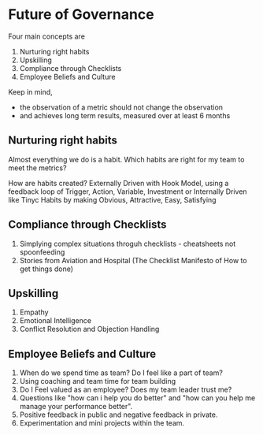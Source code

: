 # Future of Governance

Four main concepts are

1. Nurturing right habits
2. Upskilling
3. Compliance through Checklists
4. Employee Beliefs and Culture

Keep in mind, 

* the observation of a metric should not change the observation
* and achieves long term results, measured over at least 6 months


## Nurturing right habits
Almost everything we do is a habit. Which habits are right for my team to meet the metrics?

How are habits created? 
Externally Driven with Hook Model, using a feedback loop of Trigger, Action, Variable, Investment
or
Internally Driven like Tinyc Habits by making Obvious, Attractive, Easy, Satisfying

## Compliance through Checklists 
1. Simplying complex situations throguh checklists - cheatsheets not spoonfeeding
2. Stories from Aviation and Hospital (The Checklist Manifesto of How to get things done)


## Upskilling
1. Empathy
2. Emotional Intelligence
3. Conflict Resolution and Objection Handling

## Employee Beliefs and Culture
1. When do we spend time as team? Do I feel like a part of team?
2. Using coaching and team time for team building
3. Do I Feel valued as an employee? Does my team leader trust me?
4. Questions like "how can i help you do better" and "how can you help me manage your performance better". 
5. Positive feedback in public and negative feedback in private. 
6. Experimentation and mini projects within the team.
